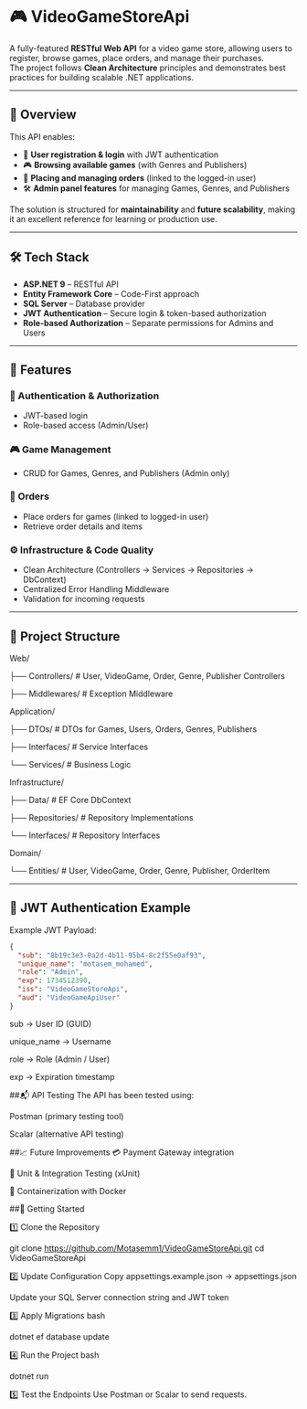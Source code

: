 # 🎮 VideoGameStoreApi

A fully-featured **RESTful Web API** for a video game store, allowing users to register, browse games, place orders, and manage their purchases.  
The project follows **Clean Architecture** principles and demonstrates best practices for building scalable .NET applications.

---

## 📝 Overview

This API enables:

- 👤 **User registration & login** with JWT authentication  
- 🎮 **Browsing available games** (with Genres and Publishers)  
- 🛒 **Placing and managing orders** (linked to the logged-in user)  
- 🛠 **Admin panel features** for managing Games, Genres, and Publishers  

The solution is structured for **maintainability** and **future scalability**, making it an excellent reference for learning or production use.

---

## 🛠️ Tech Stack

- **ASP.NET 9** – RESTful API 
- **Entity Framework Core** – Code-First approach
- **SQL Server** – Database provider
- **JWT Authentication** – Secure login & token-based authorization
- **Role-based Authorization** – Separate permissions for Admins and Users

---

## 🚀 Features

### 🔑 Authentication & Authorization
- JWT-based login
- Role-based access (Admin/User)

### 🎮 Game Management
- CRUD for Games, Genres, and Publishers (Admin only)

### 🛒 Orders
- Place orders for games (linked to logged-in user)
- Retrieve order details and items

### ⚙ Infrastructure & Code Quality
- Clean Architecture (Controllers → Services → Repositories → DbContext)
- Centralized Error Handling Middleware
- Validation for incoming requests

---

## 📂 Project Structure


Web/

├── Controllers/          # User, VideoGame, Order, Genre, Publisher Controllers

├── Middlewares/          # Exception Middleware


Application/

├── DTOs/                 # DTOs for Games, Users, Orders, Genres, Publishers

├── Interfaces/           # Service Interfaces

└── Services/             # Business Logic


Infrastructure/

├── Data/                 # EF Core DbContext

├── Repositories/         # Repository Implementations

└── Interfaces/           # Repository Interfaces


Domain/

└── Entities/             # User, VideoGame, Order, Genre, Publisher, OrderItem

---

## 🔑 JWT Authentication Example

Example JWT Payload:

```json
{
  "sub": "8b19c3e3-0a2d-4b11-95b4-8c2f55e0af93",
  "unique_name": "motasem_mohamed",
  "role": "Admin",
  "exp": 1734512390,
  "iss": "VideoGameStoreApi",
  "aud": "VideoGameApiUser"
}
```
sub → User ID (GUID)

unique_name → Username

role → Role (Admin / User)

exp → Expiration timestamp


##📬 API Testing
The API has been tested using:

Postman (primary testing tool)

Scalar (alternative API testing)

##📈 Future Improvements
💳 Payment Gateway integration

🧪 Unit & Integration Testing (xUnit)

🐳 Containerization with Docker

##🧪 Getting Started

1️⃣ Clone the Repository

git clone https://github.com/Motasemm1/VideoGameStoreApi.git
cd VideoGameStoreApi

2️⃣ Update Configuration
Copy appsettings.example.json → appsettings.json

Update your SQL Server connection string and JWT token

3️⃣ Apply Migrations
bash

dotnet ef database update

4️⃣ Run the Project
bash

dotnet run

5️⃣ Test the Endpoints
Use Postman or Scalar to send requests.

